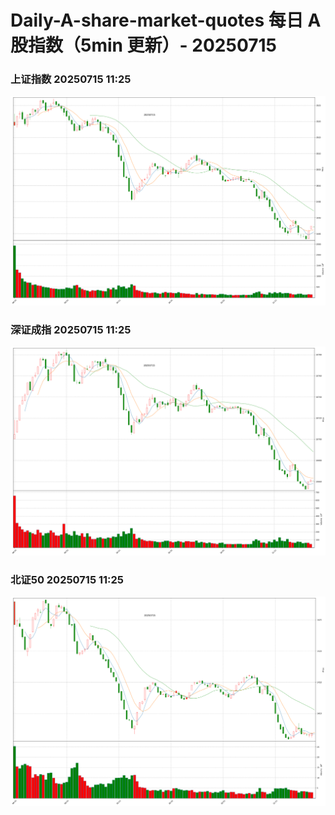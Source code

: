 
# Daily-A-share-market-quotes 每日 A 股指数（5min 更新）- 20250715

### 上证指数 20250715 11:25
![](./fig/2025/7/20250715-sh000001.png)

### 深证成指 20250715 11:25
![](./fig/2025/7/20250715-sz399001.png)

### 北证50 20250715 11:25
![](./fig/2025/7/20250715-bj899050.png)
